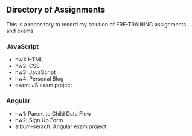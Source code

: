 ## Directory of Assignments
This is a repository to record my solution of FRE-TRAINING assignments and exams.
### JavaScript
- hw1: HTML
- hw2: CSS
- hw3: JavaScript
- hw4: Personal Blog
- exam: JS exam project
### Angular
- hw1: Parent to Child Data Flow
- hw2: Sign Up Form
- album-serach: Angular exam project
